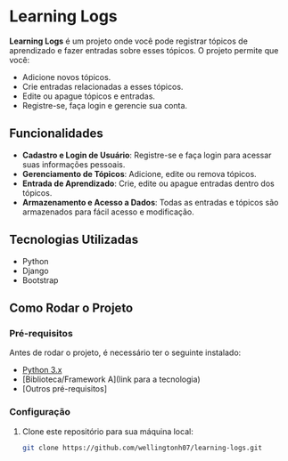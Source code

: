 # Learning Logs

**Learning Logs** é um projeto onde você pode registrar tópicos de aprendizado e fazer entradas sobre esses tópicos. O projeto permite que você:

- Adicione novos tópicos.
- Crie entradas relacionadas a esses tópicos.
- Edite ou apague tópicos e entradas.
- Registre-se, faça login e gerencie sua conta.

## Funcionalidades

- **Cadastro e Login de Usuário**: Registre-se e faça login para acessar suas informações pessoais.
- **Gerenciamento de Tópicos**: Adicione, edite ou remova tópicos.
- **Entrada de Aprendizado**: Crie, edite ou apague entradas dentro dos tópicos.
- **Armazenamento e Acesso a Dados**: Todas as entradas e tópicos são armazenados para fácil acesso e modificação.

## Tecnologias Utilizadas

- Python
- Django
- Bootstrap

## Como Rodar o Projeto

### Pré-requisitos

Antes de rodar o projeto, é necessário ter o seguinte instalado:

- [Python 3.x](https://www.python.org/)
- [Biblioteca/Framework A](link para a tecnologia)
- [Outros pré-requisitos]

### Configuração

1. Clone este repositório para sua máquina local:
   ```bash
   git clone https://github.com/wellingtonh07/learning-logs.git
